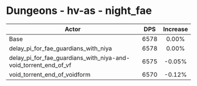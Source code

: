 # Dungeons - hv-as - night_fae
| Actor | DPS | Increase |
|---|:---:|:---:|
|Base|6578|0.00%|
|delay_pi_for_fae_guardians_with_niya|6578|0.00%|
|delay_pi_for_fae_guardians_with_niya-and-void_torrent_end_of_vf|6575|-0.05%|
|void_torrent_end_of_voidform|6570|-0.12%|
